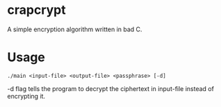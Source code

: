 # crapcrypt
A simple encryption algorithm written in bad C.

# Usage
`./main <input-file> <output-file> <passphrase> [-d]`

-d flag tells the program to decrypt the ciphertext in input-file instead of encrypting it.
